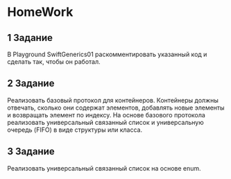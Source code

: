 # HomeWork
## 1 Задание 
В Playground SwiftGenerics01 раскомментировать указанный код и сделать так, чтобы он работал.
## 2 Задание 
Реализовать базовый протокол для контейнеров. Контейнеры должны отвечать, сколько они содержат элементов, добавлять новые элементы и возвращать элемент по индексу. На основе базового протокола реализовать универсальный связанный список и универсальную очередь (FIFO) в виде структуры или класса.
## 3 Задание
Реализовать универсальный связанный список на основе enum.
